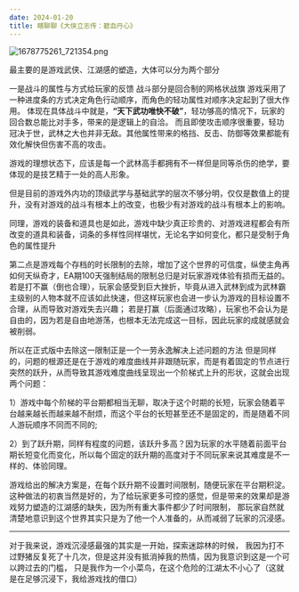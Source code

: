 ```yaml
---
date: 2024-01-20
title: 瞎聊聊《大侠立志传：碧血丹心》
---
```


![1678775261_721354.png](https://img1.imgtp.com/2024/01/20/bfzbCbXv.png)

最主要的是游戏武侠、江湖感的塑造，大体可以分为两个部分

一是战斗的属性与方式给玩家的反馈
战斗部分是回合制的网格状战旗
游戏采用了一种进度条的方式决定角色行动顺序，而角色的轻功属性对顺序决定起到了很大作用。
体现在具体战斗中就是，**“天下武功唯快不破”**，轻功够高的情况下，玩家的回合数总能比对手多，带来的是逻辑上的自洽。
而且即使攻击顺序很重要，轻功冠决于世，武林之大也并非无敌。其他属性带来的格挡、反击、防御等效果都能有效化解快但伤害不高的攻击。

游戏的理想状态下，应该是每一个武林高手都拥有不一样但是同等杀伤的绝学，要体现的是技艺精于一处的高人形象。

但是目前的游戏外内功的顶级武学与基础武学的层次不够分明，仅仅是数值上的提升，没有对游戏的战斗有根本上的改变，也极少有对游戏的战斗有根本上的影响。

同理，游戏的装备和道具也是如此，游戏中缺少真正珍贵的、对游戏进程都会有所改变的道具和装备，词条的多样性同样堪忧，无论名字如何变化，都只是受制于角色的属性提升

第二点是游戏每个存档的时长限制的去除，增加了这个世界的可信度，纵使主角再如何天纵奇才，EA期100天强制结局的限制总归是对玩家游戏体验有损而无益的。
若是打不赢（倒也合理），玩家会感受到巨大挫折，毕竟从进入武林到成为武林霸主级别的人物本就不应该如此快速，但这样玩家也会进一步认为游戏的目标设置不合理，从而导致对游戏失去兴趣；
若是打赢（后面通过攻略），玩家也不会认为是自由的，因为若是自由地游荡，也根本无法完成这一目标，因此玩家的成就感就会被削弱。

所以在正式版中去除这一限制正是一个一劳永逸解决上述问题的方法
但是同样的，问题的根源还是在于游戏的难度曲线并非跟随玩家，而是有着固定的节点进行突然的跃升，从而导致其游戏难度曲线呈现出一个阶梯式上升的形状，这就会出现两个问题：

1）游戏中每个阶梯的平台期都相当无聊，取决于这个时期的长短，玩家会随着平台越来越长而越来越不耐烦，而这个平台的长短甚至还不是固定的，而是随着不同人游玩顺序不同而不同的;

2）到了跃升期，同样有程度的问题，该跃升多高？因为玩家的水平随着前面平台期长短变化而变化，所以每个固定的跃升期的高度对于不同玩家来说其难度是不一样的、体验同理。

游戏给出的解决方案是，在每个跃升期不设置时间限制，随便玩家在平台期积淀。
这种做法的初衷当然是好的，为了给玩家更多可控的感觉，但是带来的效果却是游戏努力塑造的江湖感的缺失，因为所有重大事件都少了时间限制，
那玩家自然就清楚地意识到这个世界其实只是为了他一个人准备的，从而减弱了玩家的沉浸感。
- - -
对于我来说，游戏沉浸感最强的其实是一开始，探索迷踪林的时候，
我因为打不过野猪反复死了十几次，但是这并没有抵消掉我的热情，因为我意识到这是一个可以跨过去的门槛，
只是我作为一个小菜鸟，在这个危险的江湖太不小心了（这就是在足够沉浸下，我给游戏找的借口）
